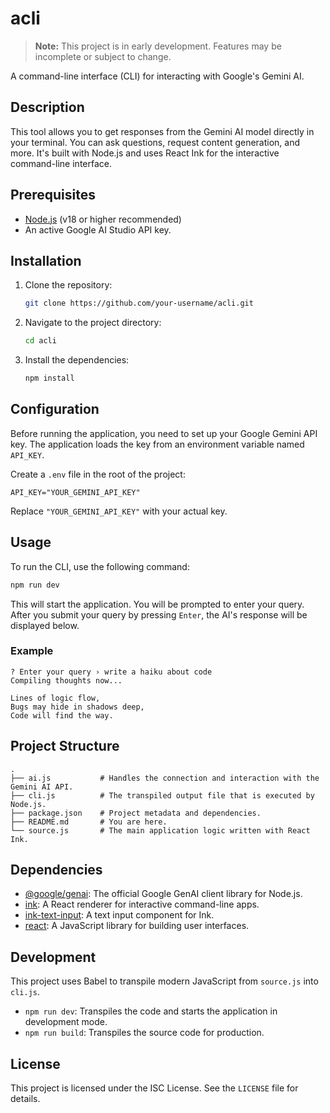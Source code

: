 # acli

> **Note:** This project is in early development. Features may be incomplete or subject to change.

A command-line interface (CLI) for interacting with Google's Gemini AI.

## Description

This tool allows you to get responses from the Gemini AI model directly in your terminal. You can ask questions, request content generation, and more. It's built with Node.js and uses React Ink for the interactive command-line interface.

## Prerequisites

- [Node.js](httpss://nodejs.org/) (v18 or higher recommended)
- An active Google AI Studio API key.

## Installation

1.  Clone the repository:
    ```bash
    git clone https://github.com/your-username/acli.git
    ```
2.  Navigate to the project directory:
    ```bash
    cd acli
    ```
3.  Install the dependencies:
    ```bash
    npm install
    ```

## Configuration

Before running the application, you need to set up your Google Gemini API key. The application loads the key from an environment variable named `API_KEY`.

Create a `.env` file in the root of the project:
```
API_KEY="YOUR_GEMINI_API_KEY"
```
Replace `"YOUR_GEMINI_API_KEY"` with your actual key.

## Usage

To run the CLI, use the following command:

```bash
npm run dev
```

This will start the application. You will be prompted to enter your query. After you submit your query by pressing `Enter`, the AI's response will be displayed below.

### Example

```
? Enter your query › write a haiku about code
Compiling thoughts now...

Lines of logic flow,
Bugs may hide in shadows deep,
Code will find the way.
```

## Project Structure

```
.
├── ai.js           # Handles the connection and interaction with the Gemini AI API.
├── cli.js          # The transpiled output file that is executed by Node.js.
├── package.json    # Project metadata and dependencies.
├── README.md       # You are here.
└── source.js       # The main application logic written with React Ink.
```

## Dependencies

*   [@google/genai](https://www.npmjs.com/package/@google/genai): The official Google GenAI client library for Node.js.
*   [ink](https://www.npmjs.com/package/ink): A React renderer for interactive command-line apps.
*   [ink-text-input](https://www.npmjs.com/package/ink-text-input): A text input component for Ink.
*   [react](https://www.npmjs.com/package/react): A JavaScript library for building user interfaces.

## Development

This project uses Babel to transpile modern JavaScript from `source.js` into `cli.js`.

*   `npm run dev`: Transpiles the code and starts the application in development mode.
*   `npm run build`: Transpiles the source code for production.

## License

This project is licensed under the ISC License. See the `LICENSE` file for details.
